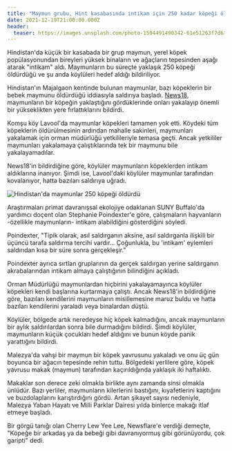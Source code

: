 ```yaml
---
title: "Maymun grubu, Hint kasabasında intikam için 250 kadar köpeği öldürdü!"
date: 2021-12-19T21:00:00.000Z
header:
  teaser: https://images.unsplash.com/photo-1594491490342-61e51263f7d6?ixlib=rb-1.2.1&ixid=MnwxMjA3fDB8MHxwaG90by1wYWdlfHx8fGVufDB8fHx8&auto=format&fit=crop&w=1470&q=80
---
```

Hindistan'da küçük bir kasabada bir grup maymun, yerel köpek popülasyonundan bireyleri yüksek binaların ve ağaçların tepesinden aşağı atarak "intikam" aldı. Maymunların bu süreçte yaklaşık 250 köpeği öldürdüğü ve şu anda köylüleri hedef aldığı bildiriliyor.

Hindistan'ın Majalgaon kentinde bulunan maymunlar, bazı köpeklerin bir bebek maymunu öldürdüğü iddiasıyla saldırıya başladı. [News18](https://www.news18.com/news/india/revenge-of-the-apes-monkeys-in-mahas-beed-on-a-murderous-rampage-after-dogs-kill-one-of-their-infants-4565003.html), maymunların bir köpeğin yaklaştığını gördüklerinde onları yakalayıp önemli bir yükseklikten yere fırlattıklarını bildirdi.

Komşu köy Lavool'da maymunlar köpekleri tamamen yok etti. Köydeki tüm köpeklerin öldürülmesinin ardından mahalle sakinleri, maymunları yakalamak için orman müdürlüğü yetkilileriyle temasa geçti. Ancak yetkililer maymunları yakalamaya çalıştıklarında tek bir maymunu bile yakalayamadılar.

News18'in bildirdiğine göre, köylüler maymunların köpeklerden intikam aldıklarına inanıyor. Şimdi ise, Lavool'daki köylüler maymunlar tarafından kovalanıyor, hatta bazıları saldırıya uğradı.

![Hindistan'da maymunlar 250 köpeği öldürdü](https://i.dailymail.co.uk/1s/2021/12/17/14/51918883-10320853-Enraged_monkeys_have_killed_250_dogs_in_an_Indian_district_by_dr-m-2_1639750988617.jpg)

Araştırmaları primat davranışsal ekolojiye odaklanan SUNY Buffalo'da yardımcı doçent olan Stephanie Poindexter'e göre, çalışmaların hayvanların -özellikle maymunların- intikam alabildiğini gösterdiğini söyledi.

Poindexter, "Tipik olarak, asıl saldırganın aksine, asıl saldırganla ilişkili bir üçüncü tarafa saldırma tercihi vardır... Çoğunlukla, bu 'intikam' eylemleri saldırıdan kısa bir süre sonra gerçekleşir."

Poindexter ayrıca sırtlan gruplarının da gerçek saldırgan yerine saldırganın akrabalarından intikam almaya çalıştığının bilindiğini açıkladı.

Orman Müdürlüğü maymunlardan hiçbirini yakalayamayınca köylüler köpekleri kendi başlarına kurtarmaya çalıştı. Ancak News18'in bildirdiğine göre, bazıları kendilerini maymunların misillemesine maruz buldu ve hatta bazıları kendilerini yaraladı veya binalardan düştü.

Köylüler, bölgede artık neredeyse hiç köpek kalmadığını, ancak maymunların bir aylık saldırılardan sonra bile durmadığını bildirdi. Şimdi köylüler, maymunların küçük çocukları hedef aldığını ve bunun köyde panik yarattığını bildirdi.

Malezya'da vahşi bir maymun bir köpek yavrusunu yakaladı ve onu üç gün boyunca bir ağacın tepesinde rehin tuttu. Bölgedeki yerlilere göre, köpek yavrusu makak (maymun) tarafından kaçırıldığında yaklaşık iki haftalıktı.

Makaklar son derece zeki olmakla birlikte aynı zamanda sinsi olmakla ünlüdür. Bazı yerliler, maymunların kilerlerini bastığını, kıyafetlerini kaptığını ve buzdolaplarını karıştırdığını gördü. Artan şikayet sayısı nedeniyle, Malezya Yaban Hayatı ve Milli Parklar Dairesi yılda binlerce makağı itlaf etmeye başladı.

Bir görgü tanığı olan Cherry Lew Yee Lee, Newsflare'e verdiği demeçte, "Köpeğe bir arkadaş ya da bebeği gibi davranıyormuş gibi görünüyordu, çok garipti" dedi.
